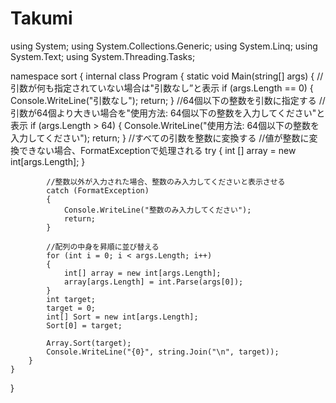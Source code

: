 # Takumi
using System;
using System.Collections.Generic;
using System.Linq;
using System.Text;
using System.Threading.Tasks;

namespace sort
{
    internal class Program
    {
        static void Main(string[] args)
        {
            //引数が何も指定されていない場合は"引数なし”と表示
            if (args.Length == 0)
            {
                Console.WriteLine("引数なし");
                return;
            }
            //64個以下の整数を引数に指定する
            //引数が64個より大きい場合を"使用方法: 64個以下の整数を入力してください"と表示
            if (args.Length > 64)
            {
                Console.WriteLine("使用方法: 64個以下の整数を入力してください");
                return;
            }
            //すべての引数を整数に変換する
            //値が整数に変換できない場合、FormatExceptionで処理される
            try
            {
                int [] array = new int[args.Length];
            }

            //整数以外が入力された場合、整数のみ入力してくださいと表示させる
            catch (FormatException)
            {
                Console.WriteLine("整数のみ入力してください");
                return;
            }

            //配列の中身を昇順に並び替える
            for (int i = 0; i < args.Length; i++)
            {
                int[] array = new int[args.Length];
                array[args.Length] = int.Parse(args[0]);
            }
            int target;
            target = 0;
            int[] Sort = new int[args.Length];
            Sort[0] = target;

            Array.Sort(target);
            Console.WriteLine("{0}", string.Join("\n", target));
        }
    }
}
